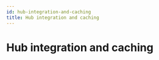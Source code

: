 ```yaml
---
id: hub-integration-and-caching
title: Hub integration and caching
---
```


# Hub integration and caching

